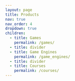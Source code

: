 ```yaml
---
layout: page
title: Products
nav: true
nav_order: 4
dropdown: true
children:
  - title: Games
    permalink: /games/
  - title: divider
  - title: Game Engines
    permalink: /game_engines/
  - title: divider
  - title: Courses
    permalink: /courses/
---
```


